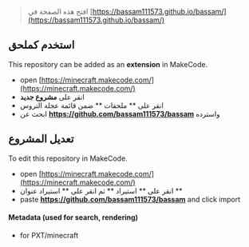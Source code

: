 
> افتح هذه الصفحة في [https://bassam111573.github.io/bassam/](https://bassam111573.github.io/bassam/)

## استخدم كملحق

This repository can be added as an **extension** in MakeCode.

* open [https://minecraft.makecode.com/](https://minecraft.makecode.com/)
* انقر على **مشروع جديد**
* انقر على ** ملحقات ** ضمن قائمة عجلة التروس
* ابحث عن **https://github.com/bassam111573/bassam** واسترده

## تعديل المشروع

To edit this repository in MakeCode.

* open [https://minecraft.makecode.com/](https://minecraft.makecode.com/)
* انقر على ** استيراد ** ثم انقر على ** استيراد عنوان **
* paste **https://github.com/bassam111573/bassam** and click import

#### Metadata (used for search, rendering)

* for PXT/minecraft
<script src="https://makecode.com/gh-pages-embed.js"></script><script>makeCodeRender("{{ site.makecode.home_url }}", "{{ site.github.owner_name }}/{{ site.github.repository_name }}");</script>
